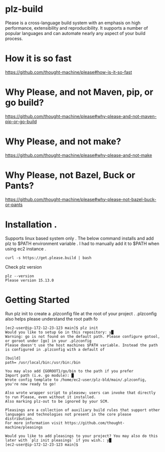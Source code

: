 # plz-build
Please is a cross-language build system with an emphasis on high performance, extensibility and reproducibility. 
It supports a number of popular languages and can automate nearly any aspect of your build process.
# How it is so fast 
https://github.com/thought-machine/please#how-is-it-so-fast

# Why Please, and not Maven, pip, or go build?
https://github.com/thought-machine/please#why-please-and-not-maven-pip-or-go-build

# Why Please, and not make?
https://github.com/thought-machine/please#why-please-and-not-make

# Why Please, not Bazel, Buck or Pants?
https://github.com/thought-machine/please#why-please-not-bazel-buck-or-pants

# Installation . 
Supports linux based system only . The below command installs and add plz to $PATH environment variable . 
I had to manually add it to $PATH when using ec2 instance .

```
curl -s https://get.please.build | bash
```

Check plz version 
```
plz --version
Please version 15.13.0
```

# Getting Started 
Run plz init  to create a .plzconfig file at the root of your project . 
.plzconfig also helps please understand the root path fo


```
[ec2-user@ip-172-12-23-123 main]$ plz init
Would you like to setup Go in this repository: y█
Warning: go is not found on the default path. Please configure gotool, or goroot under [go] in your .plzconfig
Please doesn't use the host machines $PATH variable. Instead the path is configured in .plzconfig with a default of

[build]
path= /usr/local/bin:/usr/bin:/bin

You may also add {GOROOT}/go/bin to the path if you prefer
Import path (i.e. go module): █
Wrote config template to /home/ec2-user/plz-bld/main/.plzconfig, you're now ready to go!

Also wrote wrapper script to pleasew; users can invoke that directly to run Please, even without it installed.
Also marking plz-out to be ignored by your SCM.

Pleasings are a collection of auxiliary build rules that support other languages and technologies not present in the core please distribution.
For more information visit https://github.com/thought-machine/pleasings

Would you like to add pleasings to your project? You may also do this later with `plz init pleasings` if you wish.: y█
[ec2-user@ip-172-12-23-123 main]$ 
```